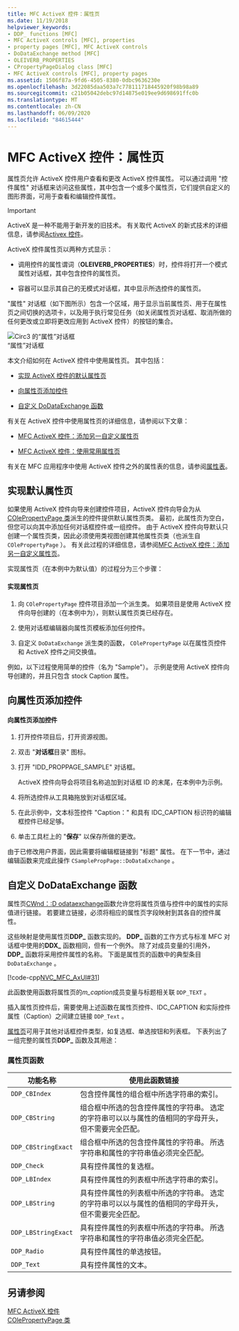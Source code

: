 ```yaml
---
title: MFC ActiveX 控件：属性页
ms.date: 11/19/2018
helpviewer_keywords:
- DDP_ functions [MFC]
- MFC ActiveX controls [MFC], properties
- property pages [MFC], MFC ActiveX controls
- DoDataExchange method [MFC]
- OLEIVERB_PROPERTIES
- CPropertyPageDialog class [MFC]
- MFC ActiveX controls [MFC], property pages
ms.assetid: 1506f87a-9fd6-4505-8380-0dbc9636230e
ms.openlocfilehash: 3d22085daa503a7c778111718445920f98b98a89
ms.sourcegitcommit: c21b05042debc97d14875e019ee9d698691ffc0b
ms.translationtype: MT
ms.contentlocale: zh-CN
ms.lasthandoff: 06/09/2020
ms.locfileid: "84615444"
---
```

# <a name="mfc-activex-controls-property-pages"></a>MFC ActiveX 控件：属性页

属性页允许 ActiveX 控件用户查看和更改 ActiveX 控件属性。 可以通过调用 "控件属性" 对话框来访问这些属性，其中包含一个或多个属性页，它们提供自定义的图形界面，可用于查看和编辑控件属性。

>[!IMPORTANT]
> ActiveX 是一种不能用于新开发的旧技术。 有关取代 ActiveX 的新式技术的详细信息，请参阅[Activex 控件](activex-controls.md)。

ActiveX 控件属性页以两种方式显示：

- 调用控件的属性谓词（**OLEIVERB_PROPERTIES**）时，控件将打开一个模式属性对话框，其中包含控件的属性页。

- 容器可以显示其自己的无模式对话框，其中显示所选控件的属性页。

"属性" 对话框（如下图所示）包含一个区域，用于显示当前属性页、用于在属性页之间切换的选项卡，以及用于执行常见任务（如关闭属性页对话框、取消所做的任何更改或立即将更改应用到 ActiveX 控件）的按钮的集合。

![Circ3 的“属性”对话框](../mfc/media/vc373i1.gif "Circ3 的“属性”对话框") <br/>
“属性”对话框

本文介绍如何在 ActiveX 控件中使用属性页。 其中包括：

- [实现 ActiveX 控件的默认属性页](#_core_implementing_the_default_property_page)

- [向属性页添加控件](#_core_adding_controls_to_a_property_page)

- [自定义 DoDataExchange 函数](#_core_customizing_the_dodataexchange_function)

有关在 ActiveX 控件中使用属性页的详细信息，请参阅以下文章：

- [MFC ActiveX 控件：添加另一自定义属性页](mfc-activex-controls-adding-another-custom-property-page.md)

- [MFC ActiveX 控件：使用常用属性页](mfc-activex-controls-using-stock-property-pages.md)

有关在 MFC 应用程序中使用 ActiveX 控件之外的属性表的信息，请参阅[属性表](property-sheets-mfc.md)。

## <a name="implementing-the-default-property-page"></a><a name="_core_implementing_the_default_property_page"></a>实现默认属性页

如果使用 ActiveX 控件向导来创建控件项目，ActiveX 控件向导会为从[COlePropertyPage 类](reference/colepropertypage-class.md)派生的控件提供默认属性页类。 最初，此属性页为空白，但您可以向其中添加任何对话框控件或一组控件。 由于 ActiveX 控件向导默认只创建一个属性页类，因此必须使用类视图创建其他属性页类（也派生自 `COlePropertyPage` ）。 有关此过程的详细信息，请参阅[MFC ActiveX 控件：添加另一自定义属性页](mfc-activex-controls-adding-another-custom-property-page.md)。

实现属性页（在本例中为默认值）的过程分为三个步骤：

#### <a name="to-implement-a-property-page"></a>实现属性页

1. 向 `COlePropertyPage` 控件项目添加一个派生类。 如果项目是使用 ActiveX 控件向导创建的（在本例中为），则默认属性页类已经存在。

1. 使用对话框编辑器向属性页模板添加任何控件。

1. 自定义 `DoDataExchange` 派生类的函数， `COlePropertyPage` 以在属性页控件和 ActiveX 控件之间交换值。

例如，以下过程使用简单的控件（名为 "Sample"）。 示例是使用 ActiveX 控件向导创建的，并且只包含 stock Caption 属性。

## <a name="adding-controls-to-a-property-page"></a><a name="_core_adding_controls_to_a_property_page"></a>向属性页添加控件

#### <a name="to-add-controls-to-a-property-page"></a>向属性页添加控件

1. 打开控件项目后，打开资源视图。

1. 双击 "**对话框**目录" 图标。

1. 打开 "IDD_PROPPAGE_SAMPLE" 对话框。

   ActiveX 控件向导会将项目名称追加到对话框 ID 的末尾，在本例中为示例。

1. 将所选控件从工具箱拖放到对话框区域。

1. 在此示例中，文本标签控件 "Caption：" 和具有 IDC_CAPTION 标识符的编辑框控件已经足够。

1. 单击工具栏上的 "**保存**" 以保存所做的更改。

由于已修改用户界面，因此需要将编辑框链接到 "标题" 属性。 在下一节中，通过编辑函数来完成此操作 `CSamplePropPage::DoDataExchange` 。

## <a name="customizing-the-dodataexchange-function"></a><a name="_core_customizing_the_dodataexchange_function"></a>自定义 DoDataExchange 函数

属性页[CWnd：:D odataexchange](reference/cwnd-class.md#dodataexchange)函数允许您将属性页值与控件中的属性的实际值进行链接。 若要建立链接，必须将相应的属性页字段映射到其各自的控件属性。

这些映射是使用属性页**DDP_** 函数实现的。 **DDP_** 函数的工作方式与标准 MFC 对话框中使用的**DDX_** 函数相同，但有一个例外。 除了对成员变量的引用外， **DDP_** 函数将采用控件属性的名称。 下面是属性页的函数中的典型条目 `DoDataExchange` 。

[!code-cpp[NVC_MFC_AxUI#31](codesnippet/cpp/mfc-activex-controls-property-pages_1.cpp)]

此函数使用函数将属性页的*m_caption*成员变量与标题相关联 `DDP_TEXT` 。

插入属性页控件后，需要使用上述函数在属性页控件、IDC_CAPTION 和实际控件属性（Caption）之间建立链接 `DDP_Text` 。

[属性页](reference/property-pages-mfc.md)可用于其他对话框控件类型，如复选框、单选按钮和列表框。 下表列出了一组完整的属性页**DDP_** 函数及其用途：

### <a name="property-page-functions"></a>属性页函数

|功能名称|使用此函数链接|
|-------------------|-------------------------------|
|`DDP_CBIndex`|包含控件属性的组合框中所选字符串的索引。|
|`DDP_CBString`|组合框中所选的包含控件属性的字符串。 选定的字符串可以以与属性的值相同的字母开头，但不需要完全匹配。|
|`DDP_CBStringExact`|组合框中所选的包含控件属性的字符串。 所选字符串和属性的字符串值必须完全匹配。|
|`DDP_Check`|具有控件属性的复选框。|
|`DDP_LBIndex`|具有控件属性的列表框中所选字符串的索引。|
|`DDP_LBString`|具有控件属性的列表框中所选的字符串。 选定的字符串可以以与属性的值相同的字母开头，但不需要完全匹配。|
|`DDP_LBStringExact`|具有控件属性的列表框中所选的字符串。 所选字符串和属性的字符串值必须完全匹配。|
|`DDP_Radio`|具有控件属性的单选按钮。|
|`DDP_Text`|具有控件属性的文本。|

## <a name="see-also"></a>另请参阅

[MFC ActiveX 控件](mfc-activex-controls.md)<br/>
[COlePropertyPage 类](reference/colepropertypage-class.md)

